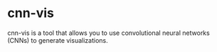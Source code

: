 # cnn-vis

cnn-vis is a tool that allows you to use convolutional neural networks (CNNs) to generate visualizations.
